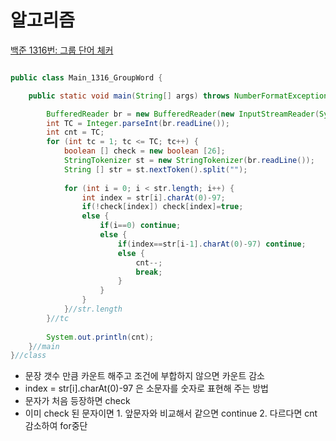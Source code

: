 # 알고리즘

[백준 1316번: 그룹 단어 체커](https://www.acmicpc.net/problem/1316)

```java

public class Main_1316_GroupWord {

	public static void main(String[] args) throws NumberFormatException, IOException {

		BufferedReader br = new BufferedReader(new InputStreamReader(System.in));
		int TC = Integer.parseInt(br.readLine());
		int cnt = TC;
		for (int tc = 1; tc <= TC; tc++) {
			boolean [] check = new boolean [26];
			StringTokenizer st = new StringTokenizer(br.readLine());
			String [] str = st.nextToken().split("");
			
			for (int i = 0; i < str.length; i++) {
				int index = str[i].charAt(0)-97;
				if(!check[index]) check[index]=true;
				else {
					if(i==0) continue;
					else {
						if(index==str[i-1].charAt(0)-97) continue;
						else {
							cnt--;
							break;
						}
					}
				}
			}//str.length
		}//tc
		
		System.out.println(cnt);
	}//main
}//class
```
- 문장 갯수 만큼 카운트 해주고 조건에 부합하지 않으면 카운트 감소
- index = str[i].charAt(0)-97 은 소문자를 숫자로 표현해 주는 방법
- 문자가 처음 등장하면 check
- 이미 check 된 문자이면 1. 앞문자와 비교해서 같으면 continue 2. 다르다면 cnt 감소하여 for중단



